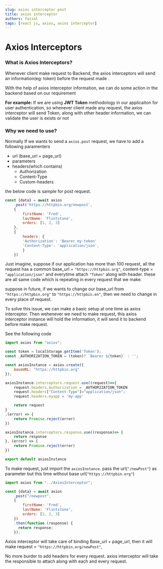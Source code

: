 ```yaml
---
slug: axios interceptor post
title: axios interceptor
authors: faisal
tags: [react js, axios, axios interceptor]
---
```


# Axios Interceptors

### What is Axios Interceptors?

Whenever client make request to Backend, the <span class='highlight'> axios interceptors </span> will send an information(eg: token) before the request made .

With the help of axios interceptor information, we can do some action in the backend based on our requirement

**For example:** If we are using **JWT Token** methodology in our applicaiton for user authentication, so whenever client made any request, the axios interceptor will send Token, along with other header information, we can validate the user is exists or not

### Why we need to use?

Normally If we wants to send a `axios.post` request, we have to add a following paramenters

* url (base_url + page_url)
* parameters
* headers(which contains)
    * Authorization
    * Content-Type
    * Custom-headers
  
the below code is sample for post request.

```jsx title='axios post request(without Interceptor)'
const {data} = await axios
    .post('https://httpbin.org/newpost', 
    {
        firstName: 'Fred',
        lastName: 'Flintstone',
        orders: [1, 2, 3]
    }, 
    {
        headers: {
        'Authorization': 'Bearer my-token'
        'Content-Type': 'application/json',
        }
    })
```

Just imagine, suppose if our application has more than 100 request, all the request has a common base_url = `"https://httpbin.org"`, content-type = `"application/json"` and everytime attach `"Token"` along with header. these are all same code which is repeating in every request that we make.

suppose in future, if we wants to change our base_url from `"https://httpbin.org"` to `"https://httpbin.en"`, then we need to change in every place of request.

To solve this issue, we can make a basic setup at one time as axios interceptor. Then wehenever we need to make request, this axios interceptor instance will hold the information, it will send it to backend before make request.

 See the following code

```jsx title='Axios-Interceptor'
import axios from "axios";

const token = localStorage.getItem('Token');
const _AUTHORIZATION_TOKEN = (token)? `Bearer ${token}` : '';

const axiosInstance = axios.create({
    baseURL: "https://httpbin.org"
});

axiosInstance.interceptors.request.use((request)=>{
    request.headers.Authorization = _AUTHORIZATION_TOKEN
    request.headers["Content-Type"]="application/json";
    request.headers.myapp = 'my-app'

    return request
}
,(error) => {
    return Promise.reject(error)
})

axiosInstance.interceptors.response.use((response)=> {
    return response
}, (error) => {
    return Promise.reject(error)
})

export default axiosInstance
```

To make request, just import the `axiosInstance`. pass the url(`"/newPost"`) as parameter but this time without base url(`"https://httpbin.org"`)


```jsx title='Axios request with Interceptor'
import axios from "../AxiosInterceptor";

const {data} = await axios
    .post("/newpost", 
    {
        firstName: 'Fred',
        lastName: 'Flintstone',
        orders: [1, 2, 3]
    })
    .then(function (response) {
      return response;
    });
```

Axios interceptor will take care of binding Base_url + page_url, then it will make request = `"https://httpbin.org/newPost"`,

No more burder to add headers for every request. axios interceptor will take the responsible to attach along with each and every request.

